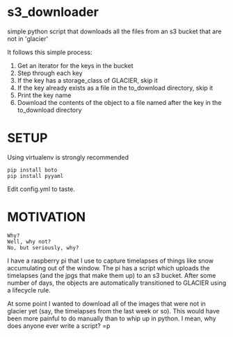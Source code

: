 s3_downloader
=============

simple python script that downloads all the files from an s3 bucket that are not in 'glacier'

It follows this simple process:

1. Get an iterator for the keys in the bucket
1. Step through each key
 1. If the key has a storage_class of GLACIER, skip it
 1. If the key already exists as a file in the to_download directory, skip it
 1. Print the key name
 1. Download the contents of the object to a file named after the key in the to_download directory


SETUP
============

Using virtualenv is strongly recommended

```
pip install boto
pip install pyyaml
```

Edit config.yml to taste.

MOTIVATION
============

```
Why?
Well, why not?
No, but seriously, why?
```

I have a raspberry pi that I use to capture timelapses of things like snow accumulating out of the window.  The pi has a script which uploads the timelapses (and the jpgs that make them up) to an s3 bucket.  After some number of days, the objects are automatically transitioned to GLACIER using a lifecycle rule.

At some point I wanted to download all of the images that were not in glacier yet (say, the timelapses from the last week or so).  This would have been more painful to do manually than to whip up in python.  I mean, why does anyone ever write a script? =p
